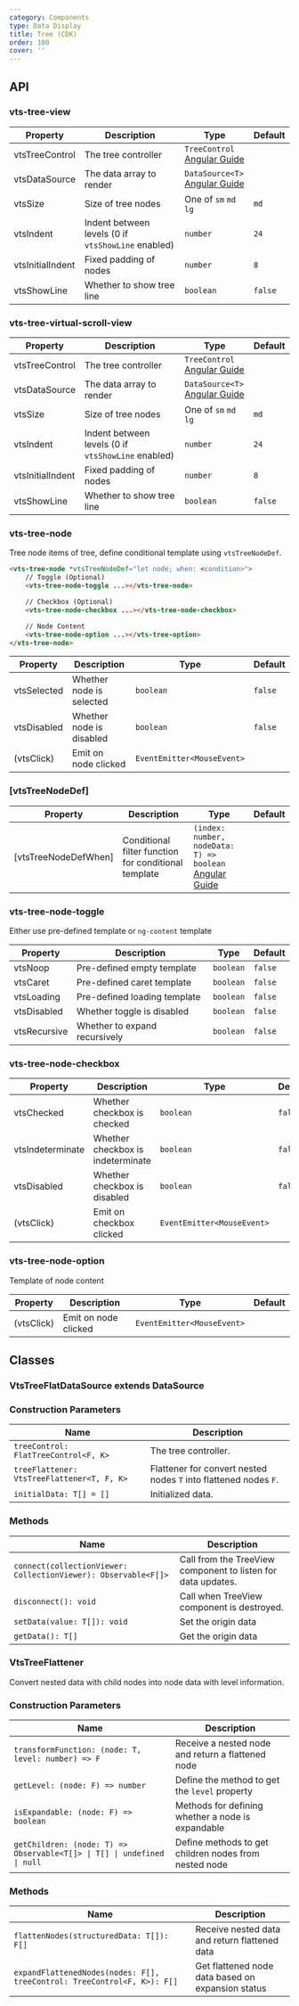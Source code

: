 ```yaml
---
category: Components
type: Data Display
title: Tree (CDK)
order: 100
cover: ''
---
```


## API

### vts-tree-view

| Property | Description | Type | Default |
| --- | --- | --- | --- |
| vtsTreeControl | The tree controller | `TreeControl`<br />[Angular Guide](https://material.angular.io/cdk/tree/api#TreeControl) | |
| vtsDataSource | The data array to render | `DataSource<T>`<br />[Angular Guide](https://material.angular.io/cdk/tree/overview#data-source) | |
| vtsSize | Size of tree nodes | One of `sm` `md` `lg` | `md` |
| vtsIndent | Indent between levels (0 if `vtsShowLine` enabled) | `number` | `24` |
| vtsInitialIndent | Fixed padding of nodes | `number` | `8` |
| vtsShowLine | Whether to show tree line | `boolean` | `false` |

### vts-tree-virtual-scroll-view

| Property | Description | Type | Default |
| --- | --- | --- | --- |
| vtsTreeControl | The tree controller | `TreeControl`<br />[Angular Guide](https://material.angular.io/cdk/tree/api#TreeControl) | |
| vtsDataSource | The data array to render | `DataSource<T>`<br />[Angular Guide](https://material.angular.io/cdk/tree/overview#data-source) | |
| vtsSize | Size of tree nodes | One of `sm` `md` `lg` | `md` |
| vtsIndent | Indent between levels (0 if `vtsShowLine` enabled) | `number` | `24` |
| vtsInitialIndent | Fixed padding of nodes | `number` | `8` |
| vtsShowLine | Whether to show tree line | `boolean` | `false` |

### vts-tree-node

Tree node items of tree, define conditional template using `vtsTreeNodeDef`.

```html
<vts-tree-node *vtsTreeNodeDef="let node; when: <condition>">
    // Toggle (Optional)
    <vts-tree-node-toggle ...></vts-tree-node>

    // Checkbox (Optional)
    <vts-tree-node-checkbox ...></vts-tree-node-checkbox>

    // Node Content
    <vts-tree-node-option ...></vts-tree-option>
</vts-tree-node>
```

| Property | Description | Type | Default |
| --- | --- | --- | --- |
| vtsSelected | Whether node is selected | `boolean` | `false`
| vtsDisabled | Whether node is disabled | `boolean` | `false`
| (vtsClick) | Emit on node clicked | `EventEmitter<MouseEvent>` | |

### [vtsTreeNodeDef]

| Property | Description | Type | Default |
| --- | --- | --- | --- |
| [vtsTreeNodeDefWhen] | Conditional filter function for conditional template | `(index: number, nodeData: T) => boolean`<br />[Angular Guide](https://material.angular.io/cdk/tree/overview#conditional-template) | |


### vts-tree-node-toggle

Either use pre-defined template or `ng-content` template

| Property | Description | Type | Default |
| --- | --- | --- | --- |
| vtsNoop | Pre-defined empty template | `boolean` | `false` |
| vtsCaret | Pre-defined caret template | `boolean` | `false` |
| vtsLoading | Pre-defined loading template | `boolean` | `false` |
| vtsDisabled | Whether toggle is disabled | `boolean` | `false` |
| vtsRecursive | Whether to expand recursively | `boolean` | `false` |

### vts-tree-node-checkbox

| Property | Description | Type | Default |
| --- | --- | --- | --- |
| vtsChecked | Whether checkbox is checked | `boolean` | `false` |
| vtsIndeterminate | Whether checkbox is indeterminate | `boolean` | `false` |
| vtsDisabled | Whether checkbox is disabled | `boolean` | `false` |
| (vtsClick) | Emit on checkbox clicked | `EventEmitter<MouseEvent>` | |

### vts-tree-node-option

Template of node content

| Property | Description | Type | Default |
| --- | --- | --- | --- |
| (vtsClick) | Emit on node clicked | `EventEmitter<MouseEvent>` | |

## Classes

### __VtsTreeFlatDataSource extends DataSource__

### Construction Parameters

| Name | Description |
| --- | --- |
| `treeControl: FlatTreeControl<F, K>` | The tree controller. |
| `treeFlattener: VtsTreeFlattener<T, F, K>` | Flattener for convert nested nodes `T` into flattened nodes `F`. |
| `initialData: T[] = []` | Initialized data. |

### Methods

| Name | Description |
| --- | --- |
| `connect(collectionViewer: CollectionViewer): Observable<F[]>` | Call from the TreeView component to listen for data updates. |
| `disconnect(): void` | Call when TreeView component is destroyed. |
| `setData(value: T[]): void` | Set the origin data |
| `getData(): T[]` | Get the origin data |

### __VtsTreeFlattener__

Convert nested data with child nodes into node data with level information.

### Construction Parameters

| Name | Description |
| --- | --- |
| `transformFunction: (node: T, level: number) => F` | Receive a nested node and return a flattened node |
| `getLevel: (node: F) => number` | Define the method to get the `level` property |
| `isExpandable: (node: F) => boolean` | Methods for defining whether a node is expandable |
| `getChildren: (node: T) => Observable<T[]> \| T[] \| undefined \| null` | Define methods to get children nodes from nested node |

### Methods

| Name | Description |
| --- | --- |
| `flattenNodes(structuredData: T[]): F[]` | Receive nested data and return flattened data |
| `expandFlattenedNodes(nodes: F[], treeControl: TreeControl<F, K>): F[]` | Get flattened node data based on expansion status |
